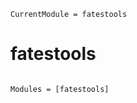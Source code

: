 ```@meta
CurrentModule = fatestools
```

# fatestools

```@index
```

```@autodocs
Modules = [fatestools]
```
